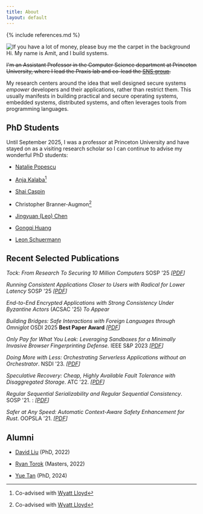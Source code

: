 ```yaml
---
title: About
layout: default
---
```


{% include references.md %}

![If you have a lot of money, please buy me the carpet in the
background](/assets/images/me.webp "If you have a lot of money, please buy me
the carpet in the background")  
Hi. My name is Amit, and I build systems.

~~I'm an Assistant Professor in the Computer Science department at Princeton
University, where I lead the Praxis lab and co-lead the [SNS
group](https://sns.cs.princeton.edu).~~

My research centers around the idea that well designed secure systems _empower_
developers and their applications, rather than restrict them. This usually
manifests in building practical and secure operating systems, embedded systems,
distributed systems, and often leverages tools from programming languages.

## PhD Students

Until September 2025, I was a professor at Princeton University and have stayed
on as a visiting research scholar so I can continue to advise my wonderful PhD
students:

  * [Natalie Popescu](https://www.cs.princeton.edu/~npopescu/)

  * [Anja Kalaba](https://www.cs.princeton.edu/~akalaba/)[^wyatt]

  * [Shai Caspin](https://www.cs.princeton.edu/~sc4479/)

  * Christopher Branner-Augmon[^wyatt]

  * [Jingyuan (Leo) Chen](https://leochanj105.github.io/)

  * [Gongqi Huang](https://gongqihuang.com/)

  * [Leon Schuermann](https://leon.schuermann.io)

## Recent Selected Publications

_Tock: From Research To Securing 10 Million Computers_ SOSP '25 _\[[PDF](/papers/2025-sosp-tock.pdf)\]_

_Running Consistent Applications Closer to Users with Radical for Lower Latency_ SOSP '25 _\[[PDF](/papers/2025-sosp-radical.pdf)\]_

_End-to-End Encrypted Applications with Strong Consistency Under Byzantine Actors_ (ACSAC '25) _To Appear_

_Building Bridges: Safe Interactions with Foreign Languages through Omniglot_ OSDI 2025 **Best Paper Award** _\[[PDF](/papers/2025-osdi-omniglot.pdf)\]_

_Only Pay for What You Leak: Leveraging Sandboxes for a Minimally Invasive Browser Fingerprinting Defense._ IEEE S&P 2023 _\[[PDF](/papers/2023-sp-sandcastle.pdf)\]_

_Doing More with Less: Orchestrating Serverless Applications without an Orchestrator_. NSDI '23. _\[[PDF](/papers/2023-nsdi-unum.pdf)\]_

_Speculative Recovery: Cheap, Highly Available Fault Tolerance with Disaggregated Storage_. ATC '22.  _\[[PDF](/papers/2022-atc-specreds.pdf)\]_

_Regular Sequential Serializability and Regular Sequential Consistency_. SOSP '21. : _\[[PDF](/papers/rss-sosp21.pdf)\]_

_Safer at Any Speed: Automatic Context-Aware Safety Enhancement for Rust_. OOPSLA '21. _\[[PDF](/papers/nader-oopsla21.pdf)\]_

## Alumni

  * [David Liu](https://www.cs.princeton.edu/~hl7/) (PhD, 2022)

  * [Ryan Torok](https://ryantorok.net/) (Masters, 2022)

  * [Yue Tan](https://www.cs.princeton.edu/~yuetan/) (PhD, 2024)

[^wyatt]: Co-advised with [Wyatt Lloyd](https://www.cs.princeton.edu/~wlloyd/)
